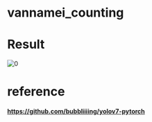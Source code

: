 # vannamei_counting
# Result
![0](https://github.com/NFUEEchris/vannamei_counting/assets/74455348/7364b850-2636-4e98-a606-f1a0d948769a)
# reference
#### https://github.com/bubbliiiing/yolov7-pytorch
